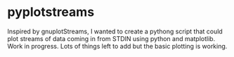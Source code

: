 # pyplotstreams
Inspired by gnuplotStreams, I wanted to create a pythong script that could plot streams of data coming in from STDIN using python and matplotlib. Work in progress. Lots of things left to add but the basic plotting is working.